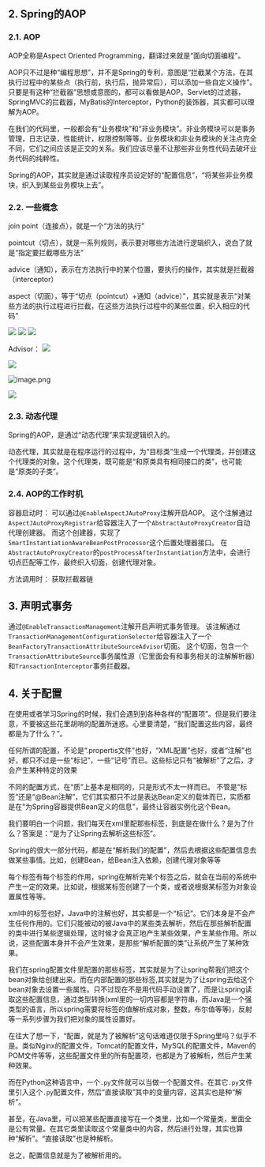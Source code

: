 


## 2. Spring的AOP

### 2.1. AOP

AOP全称是Aspect Oriented Programming，翻译过来就是“面向切面编程”。

AOP只不过是种“编程思想”，并不是Spring的专利，意图是“拦截某个方法，在其执行过程中的某些点（执行前，执行后，抛异常后），可以添加一些自定义操作”。只要是有这种“拦截器”思想或意图的，都可以看做是AOP。Servlet的过滤器，SpringMVC的拦截器，MyBatis的Interceptor，Python的装饰器，其实都可以理解为AOP。


在我们的代码里，一般都会有“业务模块”和“非业务模块”。非业务模块可以是事务管理，日志记录，性能统计，权限控制等等。业务模块和非业务模块的关注点完全不同，它们之间应该是正交的关系。我们应该尽量不让那些非业务性代码去破坏业务代码的纯粹性。

Spring的AOP，其实就是通过读取程序员设定好的“配置信息”，“将某些非业务模块，织入到某些业务模块上去”。

### 2.2. 一些概念

join point（连接点），就是一个“方法的执行”

pointcut（切点），就是一系列规则，表示要对哪些方法进行逻辑织入，说白了就是“指定要拦截哪些方法”

advice（通知），表示在方法执行中的某个位置，要执行的操作，其实就是拦截器（interceptor）

aspect（切面），等于“切点（pointcut）+通知（advice）”，其实就是表示“对某些方法的执行过程进行拦截，在这些方法执行过程中的某些位置，织入相应的代码”

![](https://upload-images.jianshu.io/upload_images/1754553-ccda6e7a81b63c7f.png?imageMogr2/auto-orient/strip%7CimageView2/2/w/1240)
![](https://upload-images.jianshu.io/upload_images/1754553-df32a809c4a978b8.png?imageMogr2/auto-orient/strip%7CimageView2/2/w/1240)
![](https://upload-images.jianshu.io/upload_images/1754553-f1ceeb2bf8d4473d.png?imageMogr2/auto-orient/strip%7CimageView2/2/w/1240)

Advisor：
![](https://upload-images.jianshu.io/upload_images/1754553-f6126156ad594c04.png?imageMogr2/auto-orient/strip%7CimageView2/2/w/1240)


![](https://upload-images.jianshu.io/upload_images/1754553-d5037f42e898f04e.png?imageMogr2/auto-orient/strip%7CimageView2/2/w/1240)

![image.png](https://upload-images.jianshu.io/upload_images/1754553-1216b8bbe9c8edb2.png?imageMogr2/auto-orient/strip%7CimageView2/2/w/1240)

![](https://upload-images.jianshu.io/upload_images/1754553-99936ac80b7977ef.png?imageMogr2/auto-orient/strip%7CimageView2/2/w/1240)


### 2.3. 动态代理

Spring的AOP，是通过“动态代理”来实现逻辑织入的。

动态代理，其实就是在程序运行的过程中，为“目标类”生成一个代理类，并创建这个代理类的对象。这个代理类，既可能是“和原类具有相同接口的类”，也可能是“原类的子类”。


### 2.4. AOP的工作时机

容器启动时：
可以通过`@EnableAspectJAutoProxy`注解开启AOP。
这个注解通过`AspectJAutoProxyRegistrar`给容器注入了一个`AbstractAutoProxyCreator`自动代理创建器。
而这个创建器，实现了`SmartInstantiationAwareBeanPostProcessor`这个后置处理器接口。
在`AbstractAutoProxyCreator`的`postProcessAfterInstantiation`方法中，会进行切点匹配等工作，最终织入切面，创建代理对象。

方法调用时：
获取拦截器链


## 3. 声明式事务

通过`@EnableTransactionManagement`注解开启声明式事务管理。
该注解通过`TransactionManagementConfigurationSelector`给容器注入了一个`BeanFactoryTransactionAttributeSourceAdvisor`切面。
这个切面，包含一个`TransactionAttributeSource`事务属性源（它里面会有和事务相关的注解解析器）和`TransactionInterceptor`事务拦截器。

## 4. 关于配置


在使用或者学习Spring的时候，我们会遇到到各种各样的“配置项”。但是我们要注意，不要被这些花里胡哨的配置所迷惑。心里要清楚，“我们配置这些内容，最终都是为了什么？”。

任何所谓的配置，不论是“.propertis文件”也好，“XML配置”也好，或者“注解”也好，都只不过是一些“标记”，一些“记号”而已。这些标记只有“被解析”了之后，才会产生某种特定的效果

不同的配置方式，在“质”上基本是相同的，只是形式不太一样而已。
不管是“<bean>标签”还是“@Bean注解”，它们其实都只不过是表达Bean定义的载体而已，实质都是在"为Spring容器提供Bean定义的信息"，最终让容器实例化这个Bean。

我们要明白一个问题，我们每天在xml里配那些标签，到底是在做什么？是为了什么？答案是：“是为了让Spring去解析这些标签”。

Spring的很大一部分代码，都是在“解析我们的配置”，然后去根据这些配置信息去做某些事情。比如，创建Bean，给Bean注入依赖，创建代理对象等等

每个标签有每个标签的作用，spring在解析完某个标签之后，就会在当前的系统中产生一定的效果。比如说，根据某标签创建了一个类，或者说根据某标签为对象设置属性等等。

xml中的标签也好，Java中的注解也好，其实都是一个“标记”。它们本身是不会产生任何作用的。它们只能被动的被Java中的某些类去解析，然后在那些解析配置的类中进行某些逻辑处理，这时候才会真正地产生某些效果，产生某些作用。所以说，这些配置本身并不会产生效果，是那些“解析配置的类”让系统产生了某种效果。

我们在spring配置文件里配置的那些<bean>标签，其实就是为了让spring帮我们把这个bean对象给创建出来。而在<bean>内部配置的那些<property>标签,其实就是为了让spring去给这个bean对象去设置一些属性。只不过现在不是用代码手动设置了，而是让spring读取这些配置信息，通过类型转换(xml里的一切内容都是字符串，而Java是一个强类型的语言，所以spring需要将<property>标签的值解析成对象，整数，布尔值等等)，反射等一系列步骤为我们把对象的属性设置好。

在往大了想一下，“配置，就是为了被解析”这句话难道仅限于Spring里吗？似乎不是。类似Nginx的配置文件，Tomcat的配置文件，MySQL的配置文件，Maven的POM文件等等，这些配置文件里的所有配置项，也都是为了被解析，然后产生某种效果。

而在Python这种语言中，一个`.py`文件就可以当做一个配置文件。在其它`.py`文件里引入这个`.py`配置文件，然后“直接读取”其中的变量内容，这其实也是种“解析”。

甚至，在Java里，可以把某些配置直接写在一个类里，比如一个常量类，里面全是公有常量。在其它类里读取这个常量类中的内容，然后进行处理，其实也算种“解析”。“直接读取”也是种解析。

总之，配置信息就是为了被解析用的。



